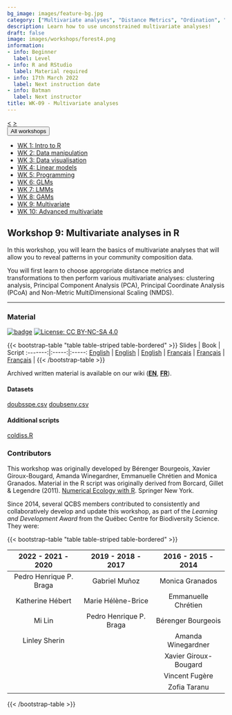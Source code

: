 ```yaml
---
bg_image: images/feature-bg.jpg
category: ["Multivariate analyses", "Distance Metrics", "Ordination", "Eigendecomposition", "Unconstrained Ordination"]
description: Learn how to use unconstrained multivariate analyses!
draft: false
image: images/workshops/forest4.png
information:
- info: Beginner
  label: Level
- info: R and RStudio
  label: Material required
- info: 17th March 2022
  label: Next instruction date
- info: Batman
  label: Next instructor
title: WK-09 - Multivariate analyses
---
```

<div class="btn-group" role="group" aria-label="...">
  <a href="https://r.qcbs.ca/workshops/r-workshop-08/" button type="button" class="btn btn-default"><</button></a>
  <a href="https://r.qcbs.ca/workshops/r-workshop-10/"button type="button" class="btn btn-default">></button></a>

  <div class="btn-group" role="group">
    <button type="button" class="btn btn-default dropdown-toggle" data-toggle="dropdown" aria-haspopup="true" aria-expanded="false">
      All workshops
      <span class="caret"></span>
    </button>
    <ul class="dropdown-menu">
      <li><a href="https://r.qcbs.ca/workshops/r-workshop-01/">WK 1: Intro to R</a></li>
      <li><a href="https://r.qcbs.ca/workshops/r-workshop-02/">WK 2: Data manipulation</a></li>
      <li><a href="https://r.qcbs.ca/workshops/r-workshop-03/">WK 3: Data visualisation</a></li>
      <li><a href="https://r.qcbs.ca/workshops/r-workshop-04/">WK 4: Linear models</a></li>
      <li><a href="https://r.qcbs.ca/workshops/r-workshop-05/">WK 5: Programming</a></li>
      <li><a href="https://r.qcbs.ca/workshops/r-workshop-06/">WK 6: GLMs</a></li>
      <li><a href="https://r.qcbs.ca/workshops/r-workshop-07/">WK 7: LMMs</a></li>
      <li><a href="https://r.qcbs.ca/workshops/r-workshop-08/">WK 8: GAMs</a></li>
      <li><a href="https://r.qcbs.ca/workshops/r-workshop-09/">WK 9: Multivariate</a></li>
      <li><a href="https://r.qcbs.ca/workshops/r-workshop-10/">WK 10: Advanced multivariate</a></li>
    </ul>
  </div>
</div>

## Workshop 9: Multivariate analyses in R

In this workshop, you will learn the basics of multivariate analyses that will allow you to reveal patterns in your community composition data.

You will first learn to choose appropriate distance metrics and transformations to then perform various multivariate analyses: clustering analysis, Principal Component Analysis (PCA), Principal Coordinate Analysis (PCoA) and Non-Metric MultiDimensional Scaling (NMDS).

----

### Material

[![badge](https://img.shields.io/static/v1?style=flat&label=Workshop&message=09&color=blue&logo=github)](https://github.com/QCBSRworkshops/workshop09) [![License: CC BY-NC-SA 4.0](https://img.shields.io/badge/License-CC%20BY--NC--SA%204.0-orange.svg)](https://creativecommons.org/licenses/by-nc-sa/4.0/)

{{< bootstrap-table "table table-striped table-bordered" >}}
 Slides | Book | Script 
:-------:|:-----:|:-----:
<a href="https://r.qcbs.ca/workshop09/pres-en/workshop09-pres-en.html" button type="button" class="btn btn-default">English</button></a> | <a href="https://r.qcbs.ca/workshop09/book-en/index.html" button type="button" class="btn btn-default">English</button></a> | <a href="https://r.qcbs.ca/workshop09/book-en/workshop09-script-en.R" button type="button" class="btn btn-default">English</button></a> | 
<a href="https://r.qcbs.ca/workshop09/pres-fr/workshop09-pres-fr.html" button type="button" class="btn btn-default">Français</button></a> | <a href="https://r.qcbs.ca/workshop09/book-fr/index.html" button type="button" class="btn btn-default">Français</button></a> | <a href="https://r.qcbs.ca/workshop09/book-fr/workshop09-script-fr.R" button type="button" class="btn btn-default">Français</button></a> | 
{{< /bootstrap-table >}}

Archived written material is available on our wiki (<a href="https://wiki.qcbs.ca/r_workshop9">**EN**</a>, <a href="https://wiki.qcbs.ca/r_atelier9">**FR**</a>).

#### Datasets

<a href="https://r.qcbs.ca/workshop09/pres-en/data/doubsspe.csv" button type="button" class="btn btn-primary">doubsspe.csv</button></a> <a href="https://r.qcbs.ca/workshop09/pres-en/data/doubsenv.csv" button type="button" class="btn btn-primary">doubsenv.csv</button></a>

#### Additional scripts

<a href="https://r.qcbs.ca/workshop09/pres-en/data/coldiss.R" button type="button" class="btn btn-primary">coldiss.R</button></a>

### Contributors

This workshop was originally developed by Bérenger Bourgeois, Xavier Giroux-Bougard, Amanda Winegardner, Emmanuelle Chrétien and Monica Granados. Material in the R script was originally derived from Borcard, Gillet & Legendre (2011). [Numerical Ecology with R](https://www.springer.com/us/book/9783319714035). Springer New York.

Since 2014, several QCBS members contributed to consistently and collaboratively develop and update this workshop, as part of the *Learning and Development Award* from the Québec Centre for Biodiversity Science. They were:

{{< bootstrap-table "table table-striped table-bordered" >}}

|      2022 - 2021 - 2020      |      2019 - 2018 - 2017     |      2016 - 2015 - 2014      |
|:----------------------------:|:---------------------------:|:----------------------------:|
| Pedro Henrique P. Braga  | Gabriel Muñoz | Monica Granados |
|  Katherine Hébert        | Marie Hélène-Brice  |   Emmanuelle Chrétien        |
|  Mi Lin                  | Pedro Henrique P. Braga | Bérenger Bourgeois     |
|  Linley Sherin           |                             | Amanda Winegardner       |
|                              |                             | Xavier Giroux-Bougard    |
|                              |                             | Vincent Fugère           |
|                              |                             | Zofia Taranu          |

{{< /bootstrap-table >}}